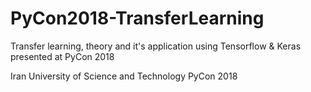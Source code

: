 # PyCon2018-TransferLearning

Transfer learning, theory and it's application using Tensorflow & Keras presented at PyCon 2018

Iran University of Science and Technology
PyCon 2018 
